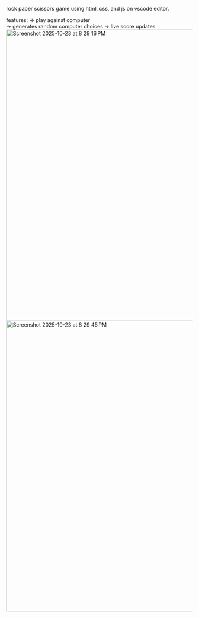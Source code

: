 rock paper scissors game using html, css, and js on vscode editor.

features:
-> play against  computer  
-> generates random computer choices 
-> live score updates  
<img width="1440" height="785" alt="Screenshot 2025-10-23 at 8 29 16 PM" src="https://github.com/user-attachments/assets/6e4e69a4-e4b6-4192-9626-df47a453aa25" />
<img width="1440" height="784" alt="Screenshot 2025-10-23 at 8 29 45 PM" src="https://github.com/user-attachments/assets/7775634b-5338-4d5f-b3b6-42d882be2f29" />
